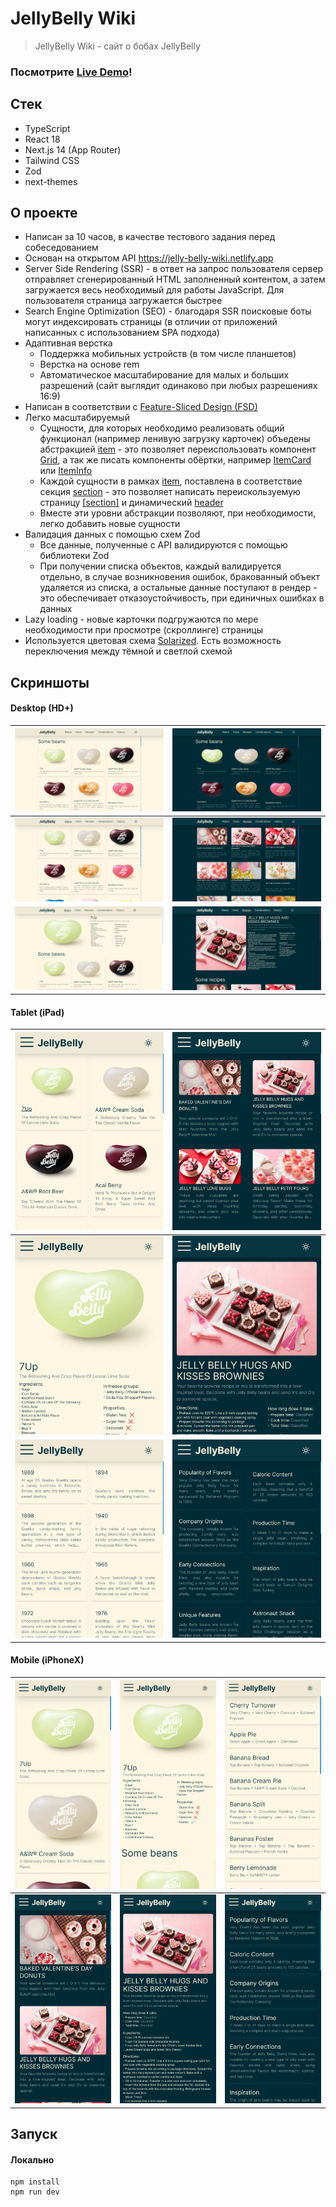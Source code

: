 # JellyBelly Wiki
> JellyBelly Wiki - сайт о бобах JellyBelly

### Посмотрите [Live Demo](https://jelly-belly-wiki.vercel.app)!

## Стек
- TypeScript
- React 18
- Next.js 14 (App Router)
- Tailwind CSS
- Zod
- next-themes


## О проекте
- Написан за 10 часов, в качестве тестового задания перед собеседованием
- Основан на открытом API https://jelly-belly-wiki.netlify.app
- Server Side Rendering (SSR) - в ответ на запрос пользователя сервер отправляет сгенерированный HTML заполненный контентом, а затем загружается весь необходимый для работы JavaScript. Для пользователя страница загружается быстрее
- Search Engine Optimization (SEO) - благодаря SSR поисковые боты могут индексировать страницы (в отличии от приложений написанных с использованием SPA подхода)
- Адаптивная верстка
  - Поддержка мобильных устройств (в том числе планшетов)
  - Верстка на основе rem
  - Автоматическое масштабирование для малых и больших разрешений (сайт выглядит одинаково при любых разрешениях 16:9)
- Написан в соответствии с [Feature-Sliced Design (FSD)](https://feature-sliced.design/ru/)
- Легко масштабируемый
  - Сущности, для которых необходимо реализовать общий функционал (например ленивую загрузку карточек) объедены абстракцией [item](./src//entities//item/) - это позволяет переиспользовать компонент [Grid](./src/widgets/grid/), а так же писать компоненты обёртки, например [ItemCard](./src/features/itemCard/) или [ItemInfo](./src/features/itemInfo/)
  - Каждой сущности в рамках [item](./src//entities//item/), поставлена в соответствие секция [section](./src/features/sections/) - это позволяет написать переискользуемую страницу [\[section\]](./src/app/%5Bsection%5D/) и динамический [header](./src/widgets/header/)
  - Вместе эти уровни абстракции позволяют, при необходимости, легко добавить новые сущности
- Валидация данных с помощью схем Zod
  - Все данные, полученные с API валидируются с помощью библиотеки Zod
  - При получении списка объектов, каждый валидируется отдельно, в случае возникновения ошибок, бракованный объект удаляется из списка, а остальные данные поступают в рендер - это обеспечивает отказоустойчивость, при единичных ошибках в данных
- Lazy loading - новые карточки подгружаются по мере необходимости при просмотре (скроллинге) страницы
- Используется цветовая схема [Solarized](https://en.wikipedia.org/wiki/Solarized). Есть возможность переключения между тёмной и светлой схемой

## Скриншоты

#### Desktop (HD+)
|![](./screenshots/HD%2B_root_light.png)|![](./screenshots/HD%2B_root_dark.png)|
|-|-|
|![](./screenshots/HD%2B_beans_light.png)|![](./screenshots/HD%2B_recipes_dark.png)|
|![](./screenshots/HD%2B_bean_light.png)|![](./screenshots/HD%2B_recipe_dark.png)|

#### Tablet (iPad)
|![](./screenshots/iPad_beans_light.png)|![](./screenshots/iPad_recipes_dark.png)|
|-|-|
|![](./screenshots/iPad_bean_light.png)|![](./screenshots/iPad_recipe_dark.png)|
|![](./screenshots/iPad_history_light.png)|![](./screenshots/iPad_facts_dark.png)|

#### Mobile (iPhoneX)
|![](./screenshots/iPhoneX_beans_light.png)|![](./screenshots/iPhoneX_bean_light.png)|![](./screenshots/iPhoneX_combinations_light.png)|
|-|-|-|
|![](./screenshots/iPhoneX_recipes_dark.png)|![](./screenshots/iPhoneX_recipe_dark.png)|![](./screenshots/iPhoneX_facts_dark.png)|

## Запуск
#### Локально
    npm install
    npm run dev